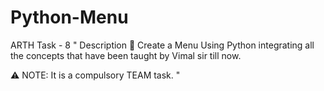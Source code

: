 # Python-Menu
ARTH Task - 8
" Description
🔰 Create a Menu Using Python integrating all
the concepts that have been taught by Vimal 
sir till now.

⚠️ NOTE: It is a compulsory TEAM task.
"
